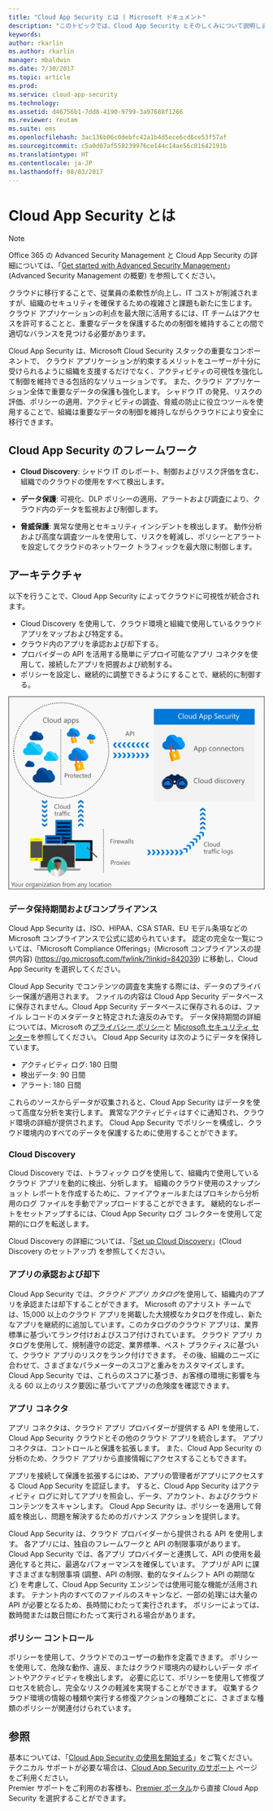 ```yaml
---
title: "Cloud App Security とは | Microsoft ドキュメント"
description: "このトピックでは、Cloud App Security とそのしくみについて説明します。"
keywords: 
author: rkarlin
ms.author: rkarlin
manager: mbaldwin
ms.date: 7/30/2017
ms.topic: article
ms.prod: 
ms.service: cloud-app-security
ms.technology: 
ms.assetid: d46756b1-7dd8-4190-9799-3a97688f1266
ms.reviewer: reutam
ms.suite: ems
ms.openlocfilehash: 3ac136b06c0debfc42a1b4d5ece6cd6ce53f57af
ms.sourcegitcommit: c5a0d07af558239976ce144c14ae56c81642191b
ms.translationtype: HT
ms.contentlocale: ja-JP
ms.lasthandoff: 08/03/2017
---
```

# <a name="what-is-cloud-app-security"></a>Cloud App Security とは

> [!NOTE]
> Office 365 の Advanced Security Management と Cloud App Security の詳細については、「[Get started with Advanced Security Management](https://support.office.com/article/Get-started-with-Advanced-Management-Security-d9ee4d67-f2b3-42b4-9c9e-c4529904990a)」(Advanced Security Management の概要) を参照してください。

クラウドに移行することで、従業員の柔軟性が向上し、IT コストが削減されますが、組織のセキュリティを確保するための複雑さと課題も新たに生じます。 クラウド アプリケーションの利点を最大限に活用するには、IT チームはアクセスを許可することと、重要なデータを保護するための制御を維持することの間で適切なバランスを見つける必要があります。  

Cloud App Security は、Microsoft Cloud Security スタックの重要なコンポーネントで、 クラウド アプリケーションが約束するメリットをユーザーが十分に受けられるように組織を支援するだけでなく、アクティビティの可視性を強化して制御を維持できる包括的なソリューションです。 また、クラウド アプリケーション全体で重要なデータの保護も強化します。 シャドウ IT の発見、リスクの評価、ポリシーの適用、アクティビティの調査、脅威の防止に役立つツールを使用することで、組織は重要なデータの制御を維持しながらクラウドにより安全に移行できます。 

## <a name="the-cloud-app-security-framework"></a>Cloud App Security のフレームワーク  

- **Cloud Discovery**: シャドウ IT のレポート、制御およびリスク評価を含む、組織でのクラウドの使用をすべて検出します。
    
- **データ保護**: 可視化、DLP ポリシーの適用、アラートおよび調査により、クラウド内のデータを監視および制御します。 
    
- **脅威保護**: 異常な使用とセキュリティ インシデントを検出します。 動作分析および高度な調査ツールを使用して、リスクを軽減し、ポリシーとアラートを設定してクラウドのネットワーク トラフィックを最大限に制御します。

## <a name="architecture"></a>アーキテクチャ  

以下を行うことで、Cloud App Security によってクラウドに可視性が統合されます。  

-   Cloud Discovery を使用して、クラウド環境と組織で使用しているクラウド アプリをマップおよび特定する。
-   クラウド内のアプリを承認および却下する。  
-   プロバイダーの API を活用する簡単にデプロイ可能なアプリ コネクタを使用して、接続したアプリを把握および統制する。  
-   ポリシーを設定し、継続的に調整できるようにすることで、継続的に制御する。  

![Cloud App Security アーキテクチャの図](./media/architecture.png)  

### <a name="data-retention--compliance"></a>データ保持期間およびコンプライアンス

Cloud App Security は、ISO、HIPAA、CSA STAR、EU モデル条項などの Microsoft コンプライアンスで公式に認められています。 認定の完全な一覧については、「Microsoft Compliance Offerings」(Microsoft コンプライアンスの提供内容) (https://go.microsoft.com/fwlink/?linkid=842039) に移動し、Cloud App Security を選択してください。  

Cloud App Security でコンテンツの調査を実施する際には、データのプライバシー保護が適用されます。 ファイルの内容は Cloud App Security データベースに保存されません。Cloud App Security データベースに保存されるのは、ファイル レコードのメタデータと特定された違反のみです。 データ保持期間の詳細については、Microsoft の[プライバシー ポリシー](http://go.microsoft.com/fwlink/?LinkId=512132)と [Microsoft セキュリティ センター](https://www.microsoft.com/TrustCenter/Privacy/You-are-in-control-of-your-data)を参照してください。
Cloud App Security は次のようにデータを保持しています。 
 
- アクティビティ ログ: 180 日間 
- 検出データ: 90 日間 
- アラート: 180 日間 

これらのソースからデータが収集されると、Cloud App Security はデータを使って高度な分析を実行します。 異常なアクティビティはすぐに通知され、クラウド環境の詳細が提供されます。 Cloud App Security でポリシーを構成し、クラウド環境内のすべてのデータを保護するために使用することができます。  

### <a name="cloud-discovery"></a>Cloud Discovery  

Cloud Discovery では、トラフィック ログを使用して、組織内で使用しているクラウド アプリを動的に検出、分析します。 組織のクラウド使用のスナップショット レポートを作成するために、ファイアウォールまたはプロキシから分析用のログ ファイルを手動でアップロードすることができます。 継続的なレポートをセットアップするには、Cloud App Security ログ コレクターを使用して定期的にログを転送します。  

Cloud Discovery の詳細については、「[Set up Cloud Discovery](set-up-cloud-discovery.md)」(Cloud Discovery のセットアップ) を参照してください。

### <a name="sanctioning-and-unsanctioning-an-app"></a>アプリの承認および却下  

Cloud App Security では、*クラウド アプリ カタログ*を使用して、組織内のアプリを承認または却下することができます。 Microsoft のアナリスト チームでは、15,000 以上のクラウド アプリを掲載した大規模なカタログを作成し、新たなアプリを継続的に追加しています。このカタログのクラウド アプリは、業界標準に基づいてランク付けおよびスコア付けされています。 クラウド アプリ カタログを使用して、規制遵守の認定、業界標準、ベスト プラクティスに基づいて、クラウド アプリのリスクをランク付けできます。 その後、組織のニーズに合わせて、さまざまなパラメーターのスコアと重みをカスタマイズします。 Cloud App Security では、これらのスコアに基づき、お客様の環境に影響を与える 60 以上のリスク要因に基づいてアプリの危険度を確認できます。  

### <a name="app-connectors"></a>アプリ コネクタ  
アプリ コネクタは、クラウド アプリ プロバイダーが提供する API を使用して、Cloud App Security クラウドとその他のクラウド アプリを統合します。 アプリ コネクタは、コントロールと保護を拡張します。 また、Cloud App Security の分析のため、クラウド アプリから直接情報にアクセスすることもできます。  

アプリを接続して保護を拡張するにはめ、アプリの管理者がアプリにアクセスする Cloud App Security を認証します。 すると、Cloud App Security はアクティビティ ログに対してアプリを照会し、データ、アカウント、およびクラウド コンテンツをスキャンします。 Cloud App Security は、ポリシーを適用して脅威を検出し、問題を解決するためのガバナンス アクションを提供します。  

Cloud App Security は、クラウド プロバイダーから提供される API を使用します。 各アプリには、独自のフレームワークと API の制限事項があります。 Cloud App Security では、各アプリ プロバイダーと連携して、API の使用を最適化すると共に、最適なパフォーマンスを確保しています。 アプリが API に課すさまざまな制限事項 (調整、API の制限、動的なタイムシフト API の期間など) を考慮して、Cloud App Security エンジンでは使用可能な機能が活用されます。 テナント内のすべてのファイルのスキャンなど、一部の処理には大量の API が必要となるため、長時間にわたって実行されます。 ポリシーによっては、数時間または数日間にわたって実行される場合があります。  

### <a name="policy-control"></a>ポリシー コントロール  

ポリシーを使用して、クラウドでのユーザーの動作を定義できます。 ポリシーを使用して、危険な動作、違反、またはクラウド環境内の疑わしいデータ ポイントやアクティビティを検出します。 必要に応じて、ポリシーを使用して修復プロセスを統合し、完全なリスクの軽減を実現することができます。 収集するクラウド環境の情報の種類や実行する修復アクションの種類ごとに、さまざまな種類のポリシーが関連付けられています。  

## <a name="see-also"></a>参照  

基本については、「[Cloud App Security の使用を開始する](getting-started-with-cloud-app-security.md)」をご覧ください。    
テクニカル サポートが必要な場合は、[Cloud App Security のサポート](http://support.microsoft.com/oas/default.aspx?prid=16031) ページをご利用ください。   
Premier サポートをご利用のお客様も、[Premier ポータル](https://premier.microsoft.com/)から直接 Cloud App Security を選択することができます。   
